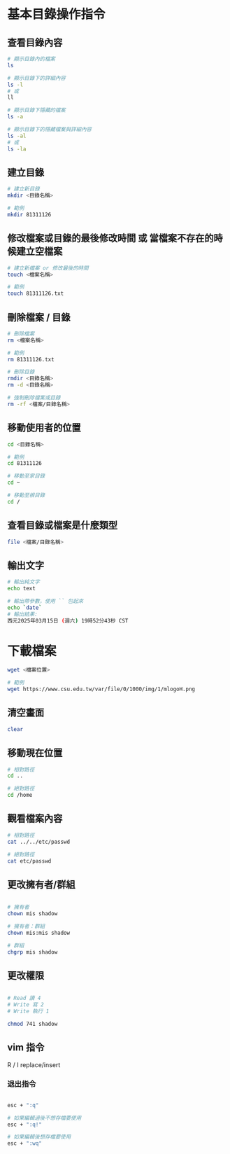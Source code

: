 # 基本目錄操作指令

## 查看目錄內容
```bash
# 顯示目錄內的檔案
ls

# 顯示目錄下的詳細內容
ls -l
# 或
ll

# 顯示目錄下隱藏的檔案
ls -a

# 顯示目錄下的隱藏檔案與詳細內容
ls -al
# 或
ls -la
```

## 建立目錄
```bash
# 建立新目錄
mkdir <目錄名稱>

# 範例
mkdir 81311126
```

## 修改檔案或目錄的最後修改時間 或 當檔案不存在的時候建立空檔案
```bash
# 建立新檔案 or 修改最後的時間
touch <檔案名稱>

# 範例
touch 81311126.txt
```

## 刪除檔案 / 目錄
```bash
# 刪除檔案
rm <檔案名稱>

# 範例
rm 81311126.txt

# 刪除目錄
rmdir <目錄名稱>
rm -d <目錄名稱>

# 強制刪除檔案或目錄
rm -rf <檔案/目錄名稱>

```

## 移動使用者的位置
```bash
cd <目錄名稱>

# 範例
cd 81311126

# 移動至家目錄
cd ~

# 移動至根目錄
cd /

```

## 查看目錄或檔案是什麼類型
```bash
file <檔案/目錄名稱>

```

## 輸出文字
```bash
# 輸出純文字
echo text

# 輸出帶參數，使用 `` 包起來
echo `date`
# 輸出結果:
西元2025年03月15日 (週六) 19時52分43秒 CST

```

# 下載檔案
```bash
wget <檔案位置>

# 範例
wget https://www.csu.edu.tw/var/file/0/1000/img/1/mlogoH.png

```

## 清空畫面
```bash
clear
```

## 移動現在位置
```bash
# 相對路徑
cd ..

# 絕對路徑
cd /home
```

## 觀看檔案內容
```bash
# 相對路徑
cat ../../etc/passwd

# 絕對路徑
cat etc/passwd
```


## 更改擁有者/群組
```bash

# 擁有者
chown mis shadow

# 擁有者：群組
chown mis:mis shadow

# 群組
chgrp mis shadow

```


## 更改權限
```bash

# Read 讀 4
# Write 寫 2
# Write 執行 1

chmod 741 shadow

```

## vim 指令

R / I replace/insert

### 退出指令
```bash

esc + ":q"

# 如果編輯過後不想存檔要使用
esc + ":q!"

# 如果編輯後想存檔要使用
esc + ":wq"


```